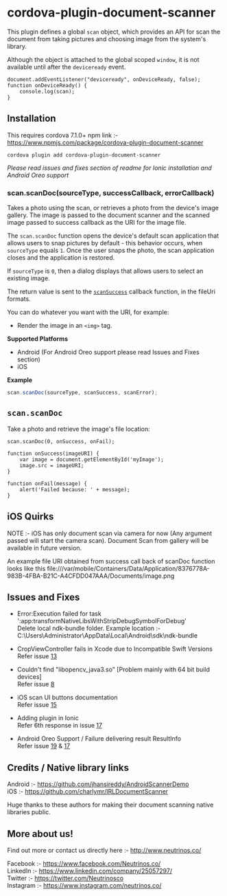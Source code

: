 # cordova-plugin-document-scanner

This plugin defines a global `scan` object, which provides an API for scan the document from taking pictures and choosing image from the system's library. 

Although the object is attached to the global scoped `window`, it is not available until after the `deviceready` event.

    document.addEventListener("deviceready", onDeviceReady, false);
    function onDeviceReady() {
        console.log(scan);
    }

## Installation


This requires cordova 7.1.0+
npm link :- https://www.npmjs.com/package/cordova-plugin-document-scanner

    cordova plugin add cordova-plugin-document-scanner
    
*Please read issues and fixes section of readme for Ionic installation and Android Oreo support*    

### scan.scanDoc(sourceType, successCallback, errorCallback)
Takes a photo using the scan, or retrieves a photo from the device's
image gallery.  The image is passed to the document scanner and the scanned image passed to success callback as the URI for the image file.

The `scan.scanDoc` function opens the device's default scan
application that allows users to snap pictures by default - this behavior occurs,
when `sourceType` equals `1`.
Once the user snaps the photo, the scan application closes and the application is restored.

If `sourceType` is `0`, then a dialog displays
that allows users to select an existing image.

The return value is sent to the [`scanSuccess`](#module_scan.onSuccess) callback function, in
the fileUri formats.

You can do whatever you want with the URI, for
example:

- Render the image in an `<img>` tag.

__Supported Platforms__

- Android (For Android Oreo support please read Issues and Fixes section)
- iOS

**Example**  
```js
scan.scanDoc(sourceType, scanSuccess, scanError);
```

## `scan.scanDoc`

Take a photo and retrieve the image's file location:

    scan.scanDoc(0, onSuccess, onFail);

    function onSuccess(imageURI) {
        var image = document.getElementById('myImage');
        image.src = imageURI;
    }

    function onFail(message) {
        alert('Failed because: ' + message);
    }

## iOS Quirks

NOTE :- iOS has only document scan via camera for now (Any argument passed will start the camera scan). Document Scan from gallery will be available in future version.

An example file URI obtained from success call back of scanDoc function looks like this  file:///var/mobile/Containers/Data/Application/8376778A-983B-4FBA-B21C-A4CFDD047AAA/Documents/image.png

## Issues and Fixes

- Error:Execution failed for task ':app:transformNativeLibsWithStripDebugSymbolForDebug' <br/>
    Delete local ndk-bundle folder. Example location :- C:\Users\Administrator\AppData\Local\Android\sdk\ndk-bundle
    
- CropViewController fails in Xcode due to Incompatible Swift Versions <br/>
    Refer issue [13](https://github.com/NeutrinosPlatform/cordova-plugin-document-scanner/issues/13)
    
- Couldn't find "libopencv_java3.so" [Problem mainly with 64 bit build devices]<br/>
    Refer issue [8](https://github.com/NeutrinosPlatform/cordova-plugin-document-scanner/issues/8)
    
- iOS scan UI buttons documentation <br/>
    Refer issue [15](https://github.com/NeutrinosPlatform/cordova-plugin-document-scanner/issues/15)

- Adding plugin in Ionic <br/> 
    Refer 6th response in issue [17](https://github.com/NeutrinosPlatform/cordova-plugin-document-scanner/issues/17)

- Android Oreo Support / Failure delivering result ResultInfo <br/>
    Refer issue [19](https://github.com/NeutrinosPlatform/cordova-plugin-document-scanner/issues/19) & [17](https://github.com/NeutrinosPlatform/cordova-plugin-document-scanner/issues/17) <br/>
    
## Credits / Native library links

Android :- https://github.com/jhansireddy/AndroidScannerDemo <br/>
iOS :- https://github.com/charlymr/IRLDocumentScanner

Huge thanks to these authors for making their document scanning native libraries public.

## More about us!

Find out more or contact us directly here :- http://www.neutrinos.co/

Facebook :- https://www.facebook.com/Neutrinos.co/ <br/>
LinkedIn :- https://www.linkedin.com/company/25057297/ <br/>
Twitter :- https://twitter.com/Neutrinosco <br/>
Instagram :- https://www.instagram.com/neutrinos.co/



